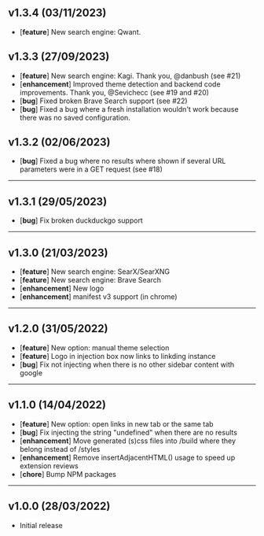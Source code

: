 ## v1.3.4 (03/11/2023)
- [**feature**] New search engine: Qwant.

## v1.3.3 (27/09/2023)
- [**feature**] New search engine: Kagi. Thank you, @danbush (see #21)
- [**enhancement**] Improved theme detection and backend code improvements. Thank you, @Sevichecc (see #19 and #20)
- [**bug**] Fixed broken Brave Search support (see #22)
- [**bug**] Fixed a bug where a fresh installation wouldn't work because there was no saved configuration.

## v1.3.2 (02/06/2023)
- [**bug**] Fixed a bug where no results where shown if several URL parameters were in a GET request (see #18)
---

## v1.3.1 (29/05/2023)
- [**bug**] Fix broken duckduckgo support
---

## v1.3.0 (21/03/2023)
- [**feature**] New search engine: SearX/SearXNG
- [**feature**] New search engine: Brave Search
- [**enhancement**] New logo
- [**enhancement**] manifest v3 support (in chrome)
---

## v1.2.0 (31/05/2022)
- [**feature**] New option: manual theme selection
- [**feature**] Logo in injection box now links to linkding instance
- [**bug**] Fix not injecting when there is no other sidebar content with google
---

## v1.1.0 (14/04/2022)
- [**feature**] New option: open links in new tab or the same tab
- [**bug**] Fix injecting the string "undefined" when there are no results
- [**enhancement**] Move generated (s)css files into /build where they belong instead of /styles
- [**enhancement**] Remove insertAdjacentHTML() usage to speed up extension reviews
- [**chore**] Bump NPM packages
---

## v1.0.0 (28/03/2022)
- Initial release
